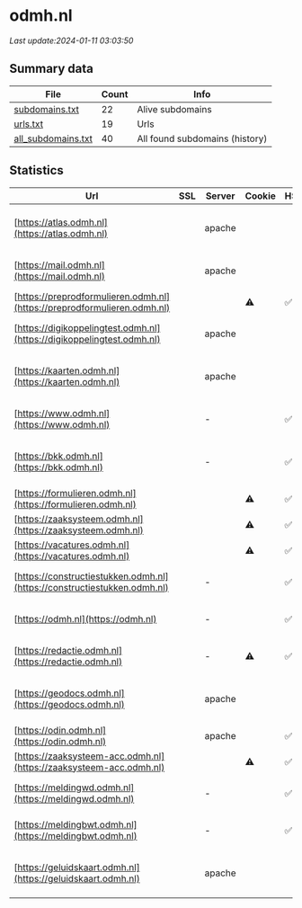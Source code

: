 # odmh.nl
*Last update:2024-01-11 03:03:50*
## Summary data
| File       | Count | Info |
|------------|-------|------|
|[subdomains.txt](/data/odmh/subdomains.txt)|22|Alive subdomains|
|[urls.txt](/data/odmh/urls.txt)|19|Urls|
|[all_subdomains.txt](/data/odmh/all_subdomains.txt)|40|All found subdomains (history)|
## Statistics
| Url | SSL | Server | Cookie | HSTS | CSP | XFO | XXP | RP | Tech |
|------------|-------|------|------|------|------|------|------|------|------|
|[https://atlas.odmh.nl](https://atlas.odmh.nl)| |apache| | | | | |:white_check_mark: |Apache HTTP Server M...|
|[https://mail.odmh.nl](https://mail.odmh.nl)| |apache| | | | | |:white_check_mark: |Apache HTTP Server|
|[https://preprodformulieren.odmh.nl](https://preprodformulieren.odmh.nl)| | |:warning: |:white_check_mark: | |:warning: |:white_check_mark: |:white_check_mark: |:white_check_mark: |HSTS|
|[https://digikoppelingtest.odmh.nl](https://digikoppelingtest.odmh.nl)| |apache| | | | | |:white_check_mark: |Apache HTTP Server|
|[https://kaarten.odmh.nl](https://kaarten.odmh.nl)| |apache| | | | | |:white_check_mark: |Apache HTTP Server M...|
|[https://www.odmh.nl](https://www.odmh.nl)| |-| |:white_check_mark: | |:white_check_mark: |:white_check_mark: |:white_check_mark: |HSTS Microsoft ASP.N...|
|[https://bkk.odmh.nl](https://bkk.odmh.nl)| |-| |:white_check_mark: | |:white_check_mark: |:white_check_mark: |:white_check_mark: |Apache HTTP Server M...|
|[https://formulieren.odmh.nl](https://formulieren.odmh.nl)| | |:warning: |:white_check_mark: | |:warning: |:white_check_mark: |:white_check_mark: |:white_check_mark: |HSTS|
|[https://zaaksysteem.odmh.nl](https://zaaksysteem.odmh.nl)| | |:warning: |:white_check_mark: | | |:white_check_mark: |:white_check_mark: |:white_check_mark: |HSTS|
|[https://vacatures.odmh.nl](https://vacatures.odmh.nl)| | |:warning: |:white_check_mark: | | | |:white_check_mark: |:white_check_mark: |HSTS|
|[https://constructiestukken.odmh.nl](https://constructiestukken.odmh.nl)| |-| |:white_check_mark: | |:white_check_mark: |:white_check_mark: |:white_check_mark: |HSTS Microsoft ASP.N...|
|[https://odmh.nl](https://odmh.nl)| |-| |:white_check_mark: | |:white_check_mark: |:white_check_mark: |:white_check_mark: |HSTS Microsoft ASP.N...|
|[https://redactie.odmh.nl](https://redactie.odmh.nl)| |-|:warning: |:white_check_mark: | |:white_check_mark: |:white_check_mark: |:white_check_mark: |HSTS Microsoft ASP.N...|
|[https://geodocs.odmh.nl](https://geodocs.odmh.nl)| |apache| | | | | |:white_check_mark: |Apache HTTP Server M...|
|[https://odin.odmh.nl](https://odin.odmh.nl)| |apache| |:white_check_mark: | |:warning: |:white_check_mark: |:white_check_mark: |:white_check_mark: |Apache HTTP Server H...|
|[https://zaaksysteem-acc.odmh.nl](https://zaaksysteem-acc.odmh.nl)| | |:warning: |:white_check_mark: | | |:white_check_mark: |:white_check_mark: |:white_check_mark: |HSTS|
|[https://meldingwd.odmh.nl](https://meldingwd.odmh.nl)| |-| |:white_check_mark: | |:white_check_mark: |:white_check_mark: |:white_check_mark: |HSTS Microsoft ASP.N...|
|[https://meldingbwt.odmh.nl](https://meldingbwt.odmh.nl)| |-| |:white_check_mark: | |:white_check_mark: |:white_check_mark: |:white_check_mark: |HSTS Microsoft ASP.N...|
|[https://geluidskaart.odmh.nl](https://geluidskaart.odmh.nl)| |apache| | | | | |:white_check_mark: |Apache HTTP Server M...|